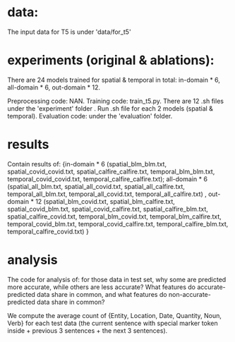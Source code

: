 # data:
The input data for T5 is under 'data/for_t5'


# experiments (original & ablations):

There are 24 models trained for spatial & temporal in total: in-domain * 6, all-domain * 6, out-domain * 12.

Preprocessing code: NAN.
Training code: train_t5.py. There are 12 .sh files under the 'experiment' folder . Run .sh file for each 2 models (spatial & temporal). 
Evaluation code: under the 'evaluation' folder. 



# results
Contain results of: {in-domain * 6 (spatial_blm_blm.txt, spatial_covid_covid.txt, spatial_calfire_calfire.txt, temporal_blm_blm.txt, temporal_covid_covid.txt, temporal_calfire_calfire.txt); all-domain * 6 (spatial_all_blm.txt, spatial_all_covid.txt, spatial_all_calfire.txt, temporal_all_blm.txt, temporal_all_covid.txt, temporal_all_calfire.txt) , out-domain * 12 (spatial_blm_covid.txt, spatial_blm_calfire.txt, spatial_covid_blm.txt, spatial_covid_calfire.txt, spatial_calfire_blm.txt, spatial_calfire_covid.txt, temporal_blm_covid.txt, temporal_blm_calfire.txt, temporal_covid_blm.txt, temporal_covid_calfire.txt, temporal_calfire_blm.txt, temporal_calfire_covid.txt) }




# analysis 

The code for analysis of: for those data in test set, why some are predicted more accurate, while others are less accurate? What features do accurate-predicted data share in common, and what features do non-accurate-predicted data share in common? 

We compute the average count of {Entity, Location, Date, Quantity, Noun, Verb} for each test data (the current sentence with special marker token inside + previous 3 sentences + the next 3 sentences).



